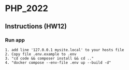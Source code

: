 # PHP_2022

## Instructions (HW12)

### Run app

```
1. add line '127.0.0.1 mysite.local' to your hosts file 
2. Copy file .env.example to .env
3. "cd code && composer install && cd .."
4. "docker compose --env-file .env up --build -d"
```


